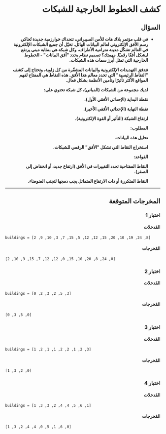 # <div dir="rtl">كشف الخطوط الخارجية للشبكات</div>

## <div dir="rtl">السؤال</div>

<ul dir="rtl">
<li>
<b>
في قلب مؤتمر بلاك هات للأمن السيبراني، تتحداك خوارزمية جديدة تُحاكي رسم الأفق الإلكتروني لعالم البيانات الهائل. تخيّل أن جميع الشبكات الإلكترونية في العالم تشكّل مدينة مترامية الأطراف، وكل شبكة هي بمثابة مبنى يرتفع ليشكل أفقًا رقميًا. مهمتك؟ تصميم نظام يحدد "أفق البيانات" - الخطوط الخارجية التي تمثل أبرز سمات هذه الشبكات.

تتدفق التهديدات الإلكترونية والبيانات المشفّرة من كل زاوية، وتحتاج إلى كشف "النقاط الرئيسية" التي تحدد معالم هذا الأفق. هذه النقاط هي المفتاح لفهم المواقع الأكثر تأثيرًا وتأمين الأنظمة بشكل فعال.

لديك مجموعة من الشبكات (المباني)، كل شبكة تحتوي على:

نقطة البداية (الإحداثي الأفقي الأول).

نقطة النهاية (الإحداثي الأفقي الأخير).

ارتفاع الشبكة (التأثير أو القوة الإلكترونية).

المطلوب:

تحليل هذه البيانات.

استخراج النقاط التي تشكل "الأفق" الرقمي للشبكات.

القواعد:

النقاط المفتاحية تحدد التغييرات في الأفق (ارتفاع جديد، أو انخفاض إلى الصفر).

النقاط المتكررة أو ذات الارتفاع المتماثل يجب دمجها لتجنب الضوضاء.

</b>
</li>
</ul>

---

## <div dir="rtl">المخرجات المتوقعة</div>

### <div dir="rtl">اختبار 1</div>

#### <div dir="rtl">المُدخلات</div>

```text
buildings = [2 ,9 ,10 ,3 ,7 ,15 ,5 ,12 ,12 ,15 ,20 ,10 ,19 ,24 ,8]
```

#### <div dir="rtl">المُخرجات</div>

```text
[2 ,10 ,3 ,15 ,7 ,12 ,12 ,0 ,15 ,10 ,20 ,8 ,24 ,0]
```

### <div dir="rtl">اختبار 2</div>

#### <div dir="rtl">المُدخلات</div>

```text
buildings = [0 ,2 ,3 ,2 ,5 ,3]
```

#### <div dir="rtl">المُخرجات</div>

```text
[0 ,3 ,5 ,0]
```

### <div dir="rtl">اختبار 3</div>

#### <div dir="rtl">المُدخلات</div>

```text
buildings = [1 ,2 ,1 ,1 ,2 ,2 ,1 ,2 ,3]
```

#### <div dir="rtl">المُخرجات</div>

```text
[1 ,3 ,2 ,0]
```

### <div dir="rtl">اختبار 4</div>

#### <div dir="rtl">المُدخلات</div>

```text
buildings = [1 ,3 ,3 ,2 ,4 ,4 ,5 ,6 ,1]
```

#### <div dir="rtl">المُخرجات</div>

```text
[1 ,3 ,2 ,4 ,4 ,0 ,5 ,1 ,6 ,0]
```